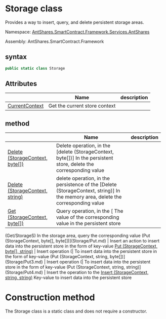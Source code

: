 # Storage class

Provides a way to insert, query, and delete persistent storage areas.

Namespace: [AntShares.SmartContract.Framework.Services.AntShares](../AntShares.md)

Assembly: AntShares.SmartContract.Framework

## syntax

```c#
public static class Storage
```

## Attributes

| | Name | description |
| ---------------------------------------- | ---------------------------------------- | ---------- |
[CurrentContext](Storage/CurrentContext.md) | Get the current store context |

## method

| | Name | description |
| ---------------------------------------- | ---------------------------------------- | -------------------------------- |
[Delete (StorageContext, byte[])](Storage/Delete.md) | Delete operation, in the [delete (StorageContext, byte[])] In the persistent store, delete the corresponding value
[Delete (StorageContext, string)](Storage/Delete2.md) | delete operation, in the persistence of the [Delete (StorageContext, string)] In the memory area, delete the corresponding value
[Get (StorageContext, byte[])](Storage/Get.md) | Query operation, in the [ The value of the corresponding value in the persistent store
(Get/StorageS) In the storage area, query the corresponding value
(Put (StorageContext, byte[], byte[])](Storage/Put.md) | Insert an action to insert data into the persistent store in the form of key-value
[Put (StorageContext, byte[], string)](Storage/Put2.md) | Insert operation (| To insert data into the persistent store in the form of key-value
(Put (StorageContext, string, byte[])](Storage/Put3.md) | Insert operation (| To insert data into the persistent store in the form of key-value
(Put (StorageContext, string, string)](Storage/Put4.md) | Insert the operation to the [Insert (StorageContext, string, string)](http://www.mshn.sec.s-msft.com/dynimg/IC91302.jpeg) Key-value to insert data into the persistent store

# Construction method

The Storage class is a static class and does not require a constructor.
